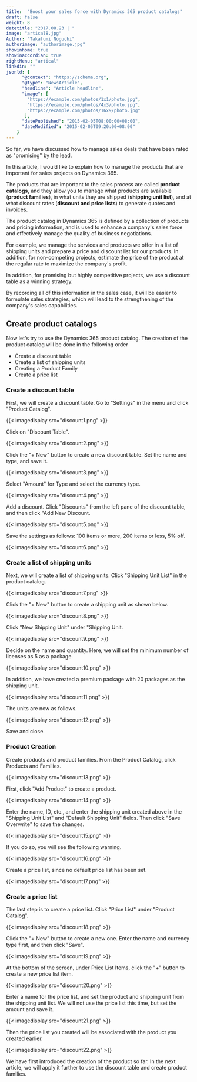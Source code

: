 ```yaml
---
title:  "Boost your sales force with Dynamics 365 product catalogs"
draft: false
weight: 8
datetitle: "2017.08.23 | "
image: "artical8.jpg"
Author: "Takafumi Noguchi"
authorimage: "authorimage.jpg"
showinhome: true
showinaccordian: true
rightMenu: "artical"
linkdin: ""
jsonld: {
      "@context": "https://schema.org",
      "@type": "NewsArticle",
      "headline": "Article headline",
      "image": [
        "https://example.com/photos/1x1/photo.jpg",
        "https://example.com/photos/4x3/photo.jpg",
        "https://example.com/photos/16x9/photo.jpg"
       ],
      "datePublished": "2015-02-05T08:00:00+08:00",
      "dateModified": "2015-02-05T09:20:00+08:00"
    }
---
```

<!-- Intro  -->
So far, we have discussed how to manage sales deals that have been rated as "promising" by the lead.

In this article, I would like to explain how to manage the products that are important for sales projects on Dynamics 365.

The products that are important to the sales process are called **product catalogs**, and they allow you to manage what products are available (**product families**), in what units they are shipped (**shipping unit list**), and at what discount rates (**discount and price lists**) to generate quotes and invoices.

The product catalog in Dynamics 365 is defined by a collection of products and pricing information, and is used to enhance a company's sales force and effectively manage the quality of business negotiations.

For example, we manage the services and products we offer in a list of shipping units and prepare a price and discount list for our products. In addition, for non-competing projects, estimate the price of the product at the regular rate to maximize the company's profit.

In addition, for promising but highly competitive projects, we use a discount table as a winning strategy.

By recording all of this information in the sales case, it will be easier to formulate sales strategies, which will lead to the strengthening of the company's sales capabilities.


## Create product catalogs
Now let's try to use the Dynamics 365 product catalog. The creation of the product catalog will be done in the following order
* Create a discount table
* Create a list of shipping units
* Creating a Product Family
* Create a price list

### Create a discount table
First, we will create a discount table. Go to "Settings" in the menu and click "Product Catalog".
<!-- Image= discount1.png -->
{{< imagedisplay src="discount1.png" >}}

Click on "Discount Table".
<!-- Image= discount2.png -->
{{< imagedisplay src="discount2.png" >}}

Click the "+ New" button to create a new discount table. Set the name and type, and save it.
<!-- Image= discount3.png -->
{{< imagedisplay src="discount3.png" >}}

Select "Amount" for Type and select the currency type.
<!-- Image= discount4.png -->
{{< imagedisplay src="discount4.png" >}}

Add a discount. Click "Discounts" from the left pane of the discount table, and then click "Add New Discount.
<!-- Image= discount5.png -->
{{< imagedisplay src="discount5.png" >}}

Save the settings as follows: 100 items or more, 200 items or less, 5% off.
<!-- Image= discount6.png -->
{{< imagedisplay src="discount6.png" >}}

### Create a list of shipping units
Next, we will create a list of shipping units. Click "Shipping Unit List" in the product catalog.
<!-- Image= discount7.png -->
{{< imagedisplay src="discount7.png" >}}

Click the "+ New" button to create a shipping unit as shown below.
<!-- Image= discount8.png -->
{{< imagedisplay src="discount8.png" >}}

Click "New Shipping Unit" under "Shipping Unit.
<!-- Image= discount9.png -->
{{< imagedisplay src="discount9.png" >}}

Decide on the name and quantity. Here, we will set the minimum number of licenses as 5 as a package.
<!-- Image= discount10.png -->
{{< imagedisplay src="discount10.png" >}}

In addition, we have created a premium package with 20 packages as the shipping unit.
<!-- Image= discount11.png -->
{{< imagedisplay src="discount11.png" >}}

The units are now as follows.
<!-- Image= discount12.png -->
{{< imagedisplay src="discount12.png" >}}

Save and close.

### Product Creation
Create products and product families. From the Product Catalog, click Products and Families.
<!-- Image= discount13.png -->
{{< imagedisplay src="discount13.png" >}}

First, click "Add Product" to create a product.
<!-- Image= discount14.png -->
{{< imagedisplay src="discount14.png" >}}

Enter the name, ID, etc., and enter the shipping unit created above in the "Shipping Unit List" and "Default Shipping Unit" fields. Then click "Save Overwrite" to save the changes.
<!-- Image= discount15.png -->
{{< imagedisplay src="discount15.png" >}}

If you do so, you will see the following warning.
<!-- Image= discount16.png -->
{{< imagedisplay src="discount16.png" >}}

Create a price list, since no default price list has been set.
<!-- Image= discount17.png -->
{{< imagedisplay src="discount17.png" >}}

### Create a price list
The last step is to create a price list. Click "Price List" under "Product Catalog".
<!-- Image= discount18.png -->
{{< imagedisplay src="discount18.png" >}}

Click the "+ New" button to create a new one. Enter the name and currency type first, and then click "Save".
<!-- Image= discount19.png -->
{{< imagedisplay src="discount19.png" >}}

At the bottom of the screen, under Price List Items, click the "+" button to create a new price list item.
<!-- Image= discount20.png -->
{{< imagedisplay src="discount20.png" >}}

Enter a name for the price list, and set the product and shipping unit from the shipping unit list. We will not use the price list this time, but set the amount and save it.
<!-- Image= discount21.png -->
{{< imagedisplay src="discount21.png" >}}

Then the price list you created will be associated with the product you created earlier.
<!-- Image= discount22.png -->
{{< imagedisplay src="discount22.png" >}}

We have first introduced the creation of the product so far. In the next article, we will apply it further to use the discount table and create product families.